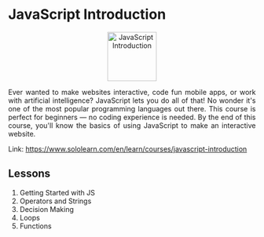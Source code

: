 # JavaScript Introduction

<p align="center">
    <img src="https://lecontent.sololearn.com/material-images/087a9b79a3094d4382bcdbfdb6718734-JS_1.png" alt="JavaScript Introduction" width="100px" height="auto"></p>
<p align="justify">
    Ever wanted to make websites interactive, code fun mobile apps, or work with artificial intelligence? JavaScript lets you do all of that! No wonder it's one of the most popular programming languages out there. This course is perfect for beginners — no coding experience is needed. By the end of this course, you'll know the basics of using JavaScript to make an interactive website.
</p>

Link: https://www.sololearn.com/en/learn/courses/javascript-introduction

## Lessons

1. Getting Started with JS
2. Operators and Strings
3. Decision Making
4. Loops
5. Functions
